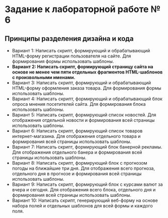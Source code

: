 # Задание к лабораторной работе № 6
## Принципы разделения дизайна и кода

- Вариант 1: Написать скрипт, формирующий и обрабатывающий HTML-форму регистрации пользователя на сайте. Для формирования формы использовать шаблоны.
- **Вариант 2: Написать скрипт, формирующий страницу сайта на основе не менее чем пяти отдельных фрагментов HTML-шаблонов с произвольными именами.**
- Вариант 3: Написать скрипт, формирующий и обрабатывающий HTML-форму оформления заказа товара. Для формирования формы использовать шаблоны.
- Вариант 4: Написать скрипт, формирующий и обрабатывающий блок опроса мнения посетителей сайта. Для формирования блока использовать шаблоны.
- Вариант 5: Написать скрипт, формирующий список новостей. Для отображения отдельной новости и формирования всей страницы использовать шаблоны.
- Вариант 6: Написать скрипт, формирующий список товаров интернет-магазина. Для отображения отдельного товара и формирования всей страницы использовать шаблоны.
- Вариант 7: Написать скрипт, формирующий блок банерной рекламы. Для отображения отдельного банера и формирования всей страницы использовать шаблоны.
- Вариант 8: Написать скрипт, формирующий блок с прогнозом погоды на ближайшие три дня. Для отображения всего прогноза, отдельного дня в прогнозе и формирования всей страницы использовать шаблоны.
- Вариант 9: Написать скрипт, формирующий блок с курсами валют за вчера и сегодня. Для отображения всего блока, отдельного дня и формирования всей страницы использовать шаблоны.
- Вариант 10: Написать скрипт, генерирующий веб-форму на основе набора полей и отдельных шаблонов для всей формы и каждого поля.